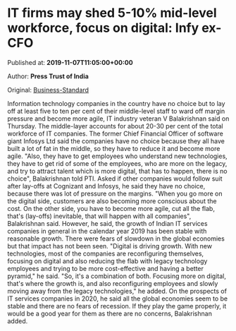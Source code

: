 
# IT firms may shed 5-10% mid-level workforce, focus on digital: Infy ex-CFO

Published at: **2019-11-07T11:05:00+00:00**

Author: **Press Trust of India**

Original: [Business-Standard](https://www.business-standard.com/article/pti-stories/it-cos-to-shed-5-10-of-mid-level-workforce-ex-cfo-of-infosys-119110701041_1.html)

Information technology companies in the country have no choice but to lay off at least five to ten per cent of their middle-level staff to ward off margin pressure and become more agile, IT industry veteran V Balakrishnan said on Thursday.
The middle-layer accounts for about 20-30 per cent of the total workforce of IT companies.
The former Chief Financial Officer of software giant Infosys Ltd said the companies have no choice because they all have built a lot of fat in the middle, so they have to reduce it and become more agile.
"Also, they have to get employees who understand new technologies, they have to get rid of some of the employees, who are more on the legacy, and try to attract talent which is more digital, that has to happen, there is no choice", Balakrishnan told PTI.
Asked if other companies would follow suit after lay-offs at Cognizant and Infosys, he said they have no choice, because there was lot of pressure on the margins.
"When you go more on the digital side, customers are also becoming more conscious about the cost. On the other side, you have to become more agile, cut all the flab, that's (lay-offs) inevitable, that will happen with all companies", Balakrishnan said.
However, he said, the growth of Indian IT services companies in general in the calendar year 2019 has been stable with reasonable growth. There were fears of slowdown in the global economies but that impact has not been seen.
"Digital is driving growth. With new technologies, most of the companies are reconfiguring themselves, focusing on digital and also reducing the flab with legacy technology employees and trying to be more cost-effective and having a better pyramid," he said.
"So, it's a combination of both. Focusing more on digital, that's where the growth is, and also reconfiguring employees and slowly moving away from the legacy technologies," he added.
On the prospects of IT services companies in 2020, he said all the global economies seem to be stable and there are no fears of recession.
If they play the game properly, it would be a good year for them as there are no concerns, Balakrishnan added.
